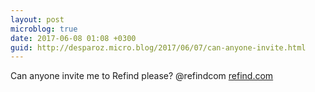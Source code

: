 ```yaml
---
layout: post
microblog: true
date: 2017-06-08 01:08 +0300
guid: http://desparoz.micro.blog/2017/06/07/can-anyone-invite.html
---
```

Can anyone invite me to Refind please? @refindcom [refind.com](https://refind.com/)
